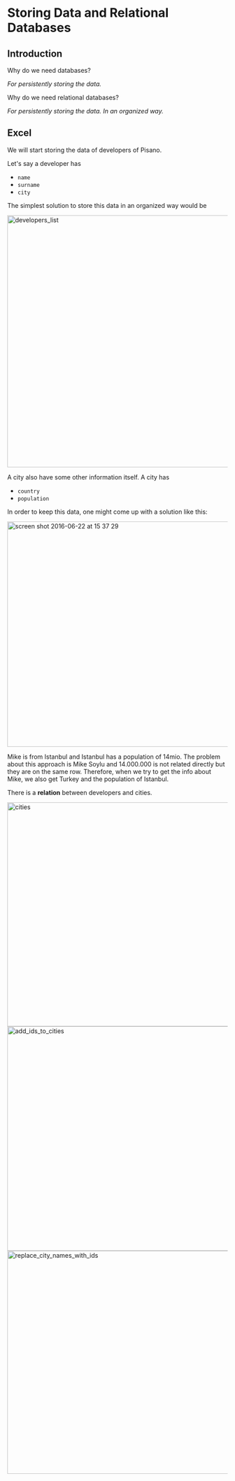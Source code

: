 # Storing Data and Relational Databases

## Introduction
Why do we need databases?

*For persistently storing the data.*

Why do we need relational databases?

*For persistently storing the data. In an organized way.*

## Excel
We will start storing the data of developers of Pisano.

Let's say a developer has
  - `name`
  - `surname`
  - `city`

The simplest solution to store this data in an organized way would be

<img width="576" alt="developers_list" src="https://cloud.githubusercontent.com/assets/1936287/16176217/4e10efd2-3611-11e6-8e34-3a0a512a8c03.png">


A city also have some other information itself. A city has
  - `country`
  - `population`

In order to keep this data, one might come up with a solution like this:

<img width="515" alt="screen shot 2016-06-22 at 15 37 29" src="https://cloud.githubusercontent.com/assets/1936287/16266792/44c01fea-388f-11e6-8a4e-ece032f1c11b.png">

Mike is from Istanbul and Istanbul has a population of 14mio. The problem about this approach is Mike Soylu and 14.000.000 is not related directly but they are on the same row.
Therefore, when we try to get the info about Mike, we also get Turkey and the population of Istanbul.

There is a **relation** between developers and cities.

<img width="512" alt="cities" src="https://cloud.githubusercontent.com/assets/1936287/16265566/b7828092-3888-11e6-940b-93cf65f70a70.png">


<img width="513" alt="add_ids_to_cities" src="https://cloud.githubusercontent.com/assets/1936287/16265645/311f4b9c-3889-11e6-9da7-03d3a74152f9.png">


<img width="510" alt="replace_city_names_with_ids" src="https://cloud.githubusercontent.com/assets/1936287/16265664/53337776-3889-11e6-89d4-f4e243b292c6.png">